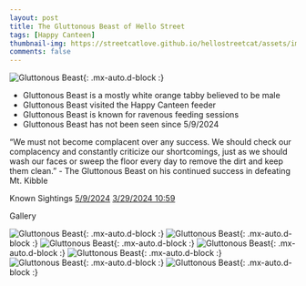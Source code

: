 ```yaml
---
layout: post
title: The Gluttonous Beast of Hello Street
tags: [Happy Canteen]
thumbnail-img: https://streetcatlove.github.io/hellostreetcat/assets/img/gluttonous_beast.png
comments: false
---
```


![Gluttonous Beast](https://streetcatlove.github.io/hellostreetcat/assets/img/gluttonous_beast.png){: .mx-auto.d-block :}

* Gluttonous Beast is a mostly white orange tabby believed to be male
* Gluttonous Beast visited the Happy Canteen feeder
* Gluttonous Beast is known for ravenous feeding sessions
* Gluttonous Beast has not been seen since 5/9/2024

“We must not become complacent over any success. We should check our complacency and constantly criticize our shortcomings, just as we should wash our faces or sweep the floor every day to remove the dirt and keep them clean.” - The Gluttonous Beast on his continued success in defeating Mt. Kibble

Known Sightings
[5/9/2024](https://www.youtube.com/watch?v=gevwgbdkIEY)
[3/29/2024 10:59](https://youtu.be/aOvPbR4vlzg?si=IntLdD8UelSv_lVl&t=39525)

Gallery 

![Gluttonous Beast](https://streetcatlove.github.io/hellostreetcat/assets/img/gluttonous_beast0.png){: .mx-auto.d-block :}
![Gluttonous Beast](https://streetcatlove.github.io/hellostreetcat/assets/img/gluttonous_beast1.png){: .mx-auto.d-block :}
![Gluttonous Beast](https://streetcatlove.github.io/hellostreetcat/assets/img/gluttonous_beast2.png){: .mx-auto.d-block :}
![Gluttonous Beast](https://streetcatlove.github.io/hellostreetcat/assets/img/gluttonous_beast3.png){: .mx-auto.d-block :}
![Gluttonous Beast](https://streetcatlove.github.io/hellostreetcat/assets/img/gluttonous_beast4.png){: .mx-auto.d-block :}
![Gluttonous Beast](https://streetcatlove.github.io/hellostreetcat/assets/img/gluttonous_beast5.png){: .mx-auto.d-block :}
![Gluttonous Beast](https://streetcatlove.github.io/hellostreetcat/assets/img/gluttonous_beast6.png){: .mx-auto.d-block :}